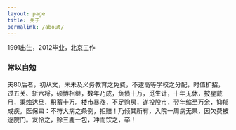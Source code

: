 ```yaml
---
layout: page
title: 关于
permalink: /about/
---
```


1991出生，2012毕业，北京工作

### 常以自勉

夫80后者，初从文，未未及义务教育之免费，不逮高等学校之分配，时值扩招，过五关、斩六将，硕博相继，数年乃成，负债十万，觅生计，十年无休，披星戴月，秉烛达旦，积蓄十万。楼市暴涨，不足购房，遂投股市，翌年缩至万余，抑郁成疾。医保曰：不符大病之条例，拒赔！乃倾其所有，入院一周病无果，因欠费被逐院门。友怜之，赊三鹿一包，冲而饮之，卒！


